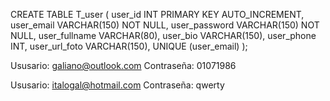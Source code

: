 CREATE TABLE T_user (
	user_id INT PRIMARY KEY AUTO_INCREMENT,
    user_email VARCHAR(150) NOT NULL,
    user_password VARCHAR(150) NOT NULL,
    user_fullname VARCHAR(80),
    user_bio VARCHAR(150),
    user_phone INT,
    user_url_foto VARCHAR(150),
    UNIQUE (user_email)
);


Ususario:       galiano@outlook.com
Contraseña:     01071986

Ususario:       italogal@hotmail.com
Contraseña:     qwerty